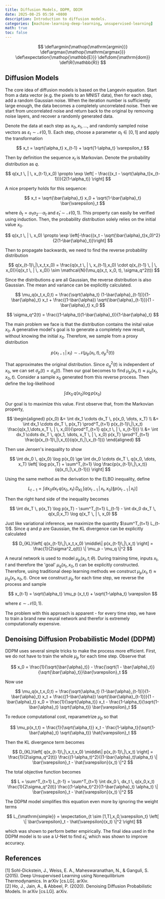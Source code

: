 ```yaml
---
title: Diffusion Models, DDPM, DDIM
date: 2025-08-25 05:50 +0800
description: Introduction to diffusion models.
categories: [machine-learning-deep-learning, unsupervised-learning]
math: true
toc: false
---
```


$$
    \def\argmin{\mathop{\mathrm{argmin}}}
    \def\argmax{\mathop{\mathrm{argmax}}}
    \def\expectation{\mathop{\mathbb{E}}}
    \def\dom{\mathrm{dom}}
    \def\R{\mathbb{R}}
$$

## Diffusion Models

The core idea of diffusion models is based on the Langevin equation. Start from a data vector (e.g. the pixels to an MNIST data), then for each step, add a random Gaussian noise. When the iteration number is sufficiently large enough, the data becomes a completely uncorrelated noise. Then we start from uncorrelated noise and return back to the original by removing noise layers, and recover a randomly generated data.

Denote the data at each step as $x_0, x_1, \dots$, and randomly sampled noise vectors as $\varepsilon_t \sim \mathcal{N}(0,1)$. Each step, choose a parameter $\alpha_t \in [0,1]$ and apply the transformation

$$
x_t = \sqrt{\alpha_t} x_{t-1} + \sqrt{1-\alpha_t} \varepsilon_t
$$

Then by definition the sequence $x_t$ is Markovian. Denote the probability distribution as $q$.

$$
q(x_t \, | \, x_{t-1},x_0) \propto \exp \left[ - \frac{(x_t - \sqrt{\alpha_t}x_{t-1})}{2(1-\alpha_t)} \right]
$$

A nice property holds for this sequence:

$$
x_t = \sqrt{\bar{\alpha}_t} x_0 + \sqrt{1-\bar{\alpha}_t} \bar{\varepsilon}_t
$$

where $\bar{\alpha}_t = \alpha_1 \alpha_2 \cdots \alpha_t$ and $\bar{\varepsilon}_t \sim \mathcal{N}(0,1)$. This property can easily be verified using induction. Then, the probability distribution solely relies on the initial value $x_0$.

$$
q(x_t \, | \, x_0) \propto \exp \left[-\frac{(x_t - \sqrt{\bar{\alpha}_t}x_0)^2}{2(1-\bar{\alpha}_t)}\right]
$$

Then to propagate backwards, we need to find the reverse probability distribution

$$
q(x_{t-1}\,|\,x_t,x_0) = \frac{q(x_t \, | \, x_{t-1},x_0) \cdot q(x_{t-1} \, | \, x_0)}{q(x_t \, | \, x_0)} \sim \mathcal{N}(\mu_q(x_t, x_0, t), \sigma_q^2(t))
$$

Since the distributions $q$ are all Gaussian, the reverse distribution is also Gaussian. The mean and variance can be explicitly calculated.

$$
\mu_q(x_t,x_0,t) = \frac{\sqrt{\alpha_t} (1-\bar{\alpha}_{t-1})}{1-\bar{\alpha}_t} x_t + \frac{(1-\bar{\alpha}) \sqrt{\bar{\alpha}_{t-1}}}{1 - \bar{\alpha}_t} x_0
$$

$$
\sigma_q^2(t) = \frac{(1-\alpha_t)(1-\bar{\alpha}_t)}{1-\bar{\alpha}_t}
$$

The main problem we face is that the distribution contains the inital value $x_0$. A generative model's goal is to generate a completely new result, without knowing the initial $x_0$. Therefore, we sample from a proxy distribution

$$
p(x_{t-1}\,|\,x_t) \sim \mathcal{N}(\mu_p(x_t,t), \sigma_p^2(t))
$$

That approximates the original distribution. Since $\sigma_q^2(t)$ is independent of $x_0$, we can set $\sigma_p(t) = \sigma_q(t)$. Then our goal becomes to find $\mu_p(x_t,t) \approx \mu_q(x_t,x_0,t)$. Consider a sample $x_0$ generated from this reverse process. Then define the log-likelihood

$$
\int dx_0 \, q(x_0) \log p(x_0)
$$

Our goal is to maximize this value. First observe that, from the Markovian property,

$$
\begin{aligned}
p(x_0) &= \int dx_1 \cdots dx_T \, p(x_0, \dots, x_T) \\
       &= \int dx_1 \cdots dx_T \, p(x_T) \prod^T_{t=1} p(x_{t-1}\,|\,x_t) \frac{q(x_1,\dots,x_T \, | \, x_0)}{\prod^T_{t=1} q(x_t \, | \, x_{t-1})} \\
       &= \int dx_1 \cdots dx_T \, q(x_1, \dots, x_T \, | \, x_0) p(x_T) \prod^T_{t=1} \frac{p(x_{t-1}\,|\,x_t)}{q(x_t\,|\,x_{t-1})}
\end{aligned}
$$

Then use Jensen's inequality to show

$$
\int dx_0 \, q(x_0) \log p(x_0) \ge \int dx_0 \cdots dx_T \, q(x_0, \dots, x_T) \left[ \log p(x_T) + \sum^T_{t=1} \log \frac{p(x_{t-1}\,|\,x_t)}{q(x_t\,|\,x_{t-1})} \right]
$$

Using the same method as the derivation to the ELBO inequality, define

$$
L_{t-1} = \int dx_0 dx_t \, q(x_0,x_t) \, D_{KL}\left[ q(x_{t-1}\,|\,x_t,x_0) \middle\| p(x_{t-1}\,|\,x_t) \right]
$$

Then the right hand side of the inequality becomes

$$
\int dx_T \, p(x_T) \log p(x_T) - \sum^T_{t=1} L_{t-1} - \int dx_0 dx_T \, q(x_0,x_T) \log q(x_T \, | \, x_0)
$$

Just like variational inference, we maximize the quantity $\sum^T_{t=1} L_{t-1}$. Since $q$ and $p$ are Gaussian, the KL divergence can be explicitly calculated

$$
D_{KL}\left[ q(x_{t-1}\,|\,x_t,x_0) \middle\| p(x_{t-1}\,|\,x_t) \right] = \frac{1}{2\sigma^2_q(t)} \| \mu_p - \mu_q \|^2
$$

A neural network is used to model $\mu_p(x_t,t ; \theta)$. During training time, inputs $x_t,t$ and therefore the 'goal' $\mu_q(x_t,x_0,t)$ can be explicitly constructed. Therefore, using traditional deep learning methods we construct $\mu_p(x_t,t) \approx \mu_q(x_t,x_0,t)$. Once we construct $\mu_p$ for each time step, we reverse the process and sample

$$
x_{t-1} = \sqrt{\alpha_t} \mu_p (x_t,t) + \sqrt{1-\alpha_t} \varepsilon
$$

where $\varepsilon \sim \mathcal{N}(0,1)$.

The problem with this approach is apparent - for every time step, we have to train a brand new neural network and therefor is extremely computationally expensive.

## Denoising Diffusion Probabilistic Model (DDPM)

DDPM uses several simple tricks to make the process more efficient. First, we do not have to train the whole $\mu_p$ for each time step. Observe that

$$
x_0 = \frac{1}{\sqrt{\bar{\alpha}_t}} - \frac{\sqrt{1 - \bar{\alpha}_t}}{\sqrt{\bar{\alpha}_t}}\bar{\varepsilon}_t
$$

Now use

$$
\mu_q(x_t,x_0,t) = \frac{\sqrt{\alpha_t} (1-\bar{\alpha}_{t-1})}{1-\bar{\alpha}_t} x_t + \frac{(1-\bar{\alpha}) \sqrt{\bar{\alpha}_{t-1}}}{1 - \bar{\alpha}_t} x_0 = \frac{1}{\sqrt{\alpha_t}} x_t - \frac{1-\alpha_t}{\sqrt{1-\bar{\alpha}_t} \sqrt{\alpha_t}} \bar{\varepsilon}_t
$$

To reduce computational cost, reparametrize $\mu_p$ so that

$$
\mu_p(x_t,t) = \frac{1}{\sqrt{\alpha_t}} x_t - \frac{1-\alpha_t}{\sqrt{1-\bar{\alpha}_t} \sqrt{\alpha_t}} \hat{\varepsilon}_t
$$

Then the KL divergence term becomes

$$
D_{KL}\left[ q(x_{t-1}\,|\,x_t,x_0) \middle\| p(x_{t-1}\,|\,x_t) \right] = \frac{1}{2\sigma_q^2(t)} \frac{(1-\alpha_t)^2}{(1-\bar{\alpha}_t)\alpha_t} \| \bar{\varepsilon}_t - \hat{\varepsilon}(x_t) \|^2
$$

The total objective function becomes

$$
L = \sum^T_{t=1} L_{t-1} = \sum^T_{t=1} \int dx_0 \, dx_t \, q(x_0,x_t) \frac{1}{2\sigma_q^2(t)} \frac{(1-\alpha_t)^2}{(1-\bar{\alpha}_t) \alpha_t} \| \bar{\varepsilon}_t - \hat{\varepsilon}(x_t) \|^2
$$

The DDPM model simplifies this equation even more by ignoring the weight terms

$$
L_{\mathrm{simple}} = \expectation_{t \sim [1,T],x_0,\varepsilon_t} \left[ \| \bar{\varepsilon}_t - \hat{\varepsilon}(x_t) \|^2 \right]
$$

which was shown to perform better empirically. The final idea used in the DDPM model is to use a U-Net to find $\hat{\varepsilon}_t$, which was shown to improve accuracy.

## References

[1] Sohl-Dickstein, J., Weiss, E. A., Maheswaranathan, N., & Ganguli, S. (2015). Deep Unsupervised Learning using Nonequilibrium Thermodynamics. In arXiv [cs.LG]. arXiv. \
[2] Ho, J., Jain, A., & Abbeel, P. (2020). Denoising Diffusion Probabilistic Models. In arXiv [cs.LG]. arXiv.
